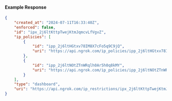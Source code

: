 <!-- Code generated for API Clients. DO NOT EDIT. -->

#### Example Response

```json
{
	"created_at": "2024-07-11T16:33:40Z",
	"enforced": false,
	"id": "ipx_2j6ltKttpTwejKtmJqmcvLfVgvZ",
	"ip_policies": [
		{
			"id": "ipp_2j6ltHGtxv78IM8X7cFo5q9C9jQ",
			"uri": "https://api.ngrok.com/ip_policies/ipp_2j6ltHGtxv78IM8X7cFo5q9C9jQ"
		},
		{
			"id": "ipp_2j6ltNOtZTnWRqlh0Ar5h0q8kMY",
			"uri": "https://api.ngrok.com/ip_policies/ipp_2j6ltNOtZTnWRqlh0Ar5h0q8kMY"
		}
	],
	"type": "dashboard",
	"uri": "https://api.ngrok.com/ip_restrictions/ipx_2j6ltKttpTwejKtmJqmcvLfVgvZ"
}
```
